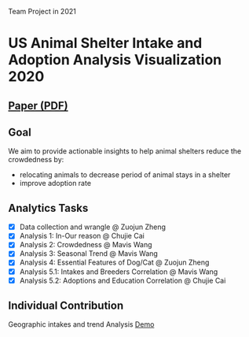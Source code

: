 Team Project in 2021 

# US Animal Shelter Intake and Adoption Analysis Visualization 2020 
## <b>[Paper (PDF)](https://drive.google.com/file/d/1mnebujA4YHY3htwwERdeolPkLV9JMvY3/)</b>

## Goal
We aim to provide actionable insights to help animal shelters reduce the crowdedness by:
- relocating animals to decrease period of animal stays in a shelter
- improve adoption rate

## Analytics Tasks
- [x] Data collection and wrangle @ Zuojun Zheng
- [x] Analysis 1: In-Our reason @ Chujie Cai
- [x] Analysis 2: Crowdedness @ Mavis Wang
- [x] Analysis 3: Seasonal Trend @ Mavis Wang
- [x] Analysis 4: Essential Features of Dog/Cat @ Zuojun Zheng
- [x] Analysis 5.1: Intakes and Breeders Correlation @ Mavis Wang
- [x] Analysis 5.2: Adoptions and Education Correlation @ Chujie Cai

## Individual Contribution
Geographic intakes and trend Analysis [Demo](https://public.tableau.com/views/2020USShelterAnimalIntakeDistribution/StoryIntakes?:language=en-US&:display_count=n&:origin=viz_share_link)
